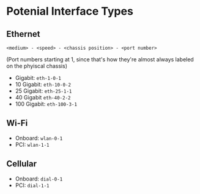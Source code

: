 # Potenial Interface Types
## Ethernet

`<medium> - <speed> - <chassis position> - <port number>`

(Port numbers starting at 1, since that's how they're almost always labeled on the phyiscal chassis)

* Gigabit: `eth-1-0-1`
* 10 Gigabit: `eth-10-0-2`
* 25 Gigabit: `eth-25-1-1`
* 40 Gigabit `eth-40-2-2`
* 100 Gigabit: `eth-100-3-1`

## Wi-Fi

* Onboard: `wlan-0-1`
* PCI: `wlan-1-1`

## Cellular

* Onboard: `dial-0-1`
* PCI: `dial-1-1`
